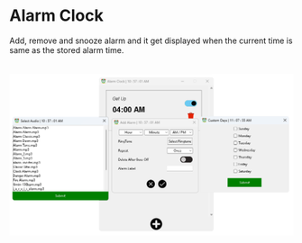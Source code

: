 # Alarm Clock

Add, remove and snooze alarm and it get displayed when the current time is same as the stored alarm time.<br><br><br>
<img src="assets\1.png">
